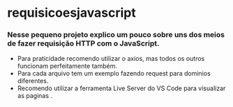 # requisicoesjavascript

### Nesse pequeno projeto explico um pouco sobre uns dos meios de fazer requisição HTTP com o JavaScript.

- Para praticidade recomendo utilizar o axios, mas todos os outros funcionam perfeitamente também.
- Para cada arquivo tem um exemplo fazendo request para dominios diferentes.
- Recomendo utilizar a ferramenta Live Server do VS Code para visualizar as paginas .
